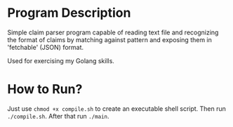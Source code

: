 # Program Description
Simple claim parser program capable of reading text file and recognizing the format of claims by matching against pattern and exposing them in 'fetchable' (JSON) format.

Used for exercising my Golang skills.

# How to Run?
Just use `chmod +x compile.sh` to create an executable shell script.
Then run `./compile.sh`.
After that run `./main`.
